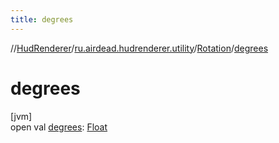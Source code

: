 ```yaml
---
title: degrees
---
```

//[HudRenderer](../../../index.html)/[ru.airdead.hudrenderer.utility](../index.html)/[Rotation](index.html)/[degrees](degrees.html)



# degrees



[jvm]\
open val [degrees](degrees.html): [Float](https://kotlinlang.org/api/latest/jvm/stdlib/kotlin/-float/index.html)




